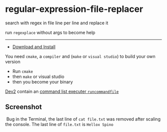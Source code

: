# regular-expression-file-replacer
search with regex in file line per line and replace it

run `regexplace` without args to become help

---

- [Download and Install](https://github.com/Sharkbyteprojects/regular-expression-file-replacer/releases/tag/v1.0.0)

You need `cmake`, a `compiler` and (`make` or `visual studio`) to build your own version

- Run `cmake`
- then `make` or visual studio
- then you become your binary

[Dev2](https://github.com/Sharkbyteprojects/regular-expression-file-replacer/tree/dev2) contain an [command list executer `runcommandfile`](https://github.com/Sharkbyteprojects/regular-expression-file-replacer/tree/dev2/runcommandfile)

## Screenshot

![<img src="https://github.com/Sharkbyteprojects/regular-expression-file-replacer/raw/master/.readmeassets/screenshot%20ubuntu.png">](https://github.com/Sharkbyteprojects/regular-expression-file-replacer/raw/master/.readmeassets/screenshot%20ubuntu.png)
Bug in the Terminal, the last line of `cat file.txt` was removed after scaling the console. The last line of `file.txt` is `Hellox Spino`
